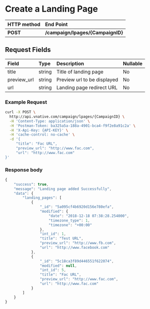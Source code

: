 # Create a Landing Page

| **HTTP method** | **End Point** |
| :--- | :--- |
| **POST** | **/campaign/lpages/{CampaignID}** |

## Request Fields

| Field | Type | Description | Nullable |
| :--- | :--- | :--- | :--- |
| title | string | Title of landing page | No |
| preview\_url | string | Preview url to be displayed | No |
| url | string | Landing page redirect URL | No |

### Example Request

```bash
curl -X POST \
  http://api.vnative.com/campaign/lpages/{CampaignID} \
  -H 'Content-Type: application/json' \
  -H 'Postman-Token: ba325a5a-188a-4901-bca4-f9f2e8a91c2a' \
  -H 'X-Api-Key: {API-KEY}' \
  -H 'cache-control: no-cache' \
  -d '{
     "title": "Fac URL",
     "preview_url": "http://www.fac.com",
     "url": "http://www.fac.com"
}'
```

### **Response body**

```javascript
{
    "success": true,
    "message": "Landing page added Successfully",
    "data": {
        "landing_pages": [
            {
                "_id": "5a095cf4b6920d156e780efa",
                "modified": {
                    "date": "2018-12-18 07:38:28.254000",
                    "timezone_type": 1,
                    "timezone": "+00:00"
                },
                "int_id": 1,
                "title": "Test URL",
                "preview_url": "http://www.fb.com",
                "url": "http://www.facebook.com"
            },
            {
                "_id": "5c18ca3f89d446551f622074",
                "modified": null,
                "int_id": 5,
                "title": "Fac URL",
                "preview_url": "http://www.fac.com",
                "url": "http://www.fac.com"
            }
        ]
    }
}
```

